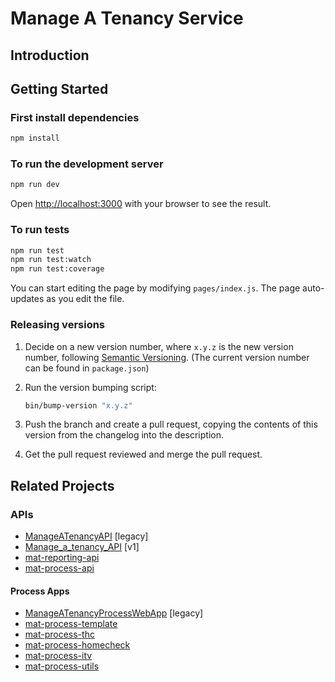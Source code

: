 # Manage A Tenancy Service

## Introduction

## Getting Started

### First install dependencies

```bash
npm install
```

### To run the development server

```bash
npm run dev
```

Open [http://localhost:3000](http://localhost:3000) with your browser to see the result.

### To run tests

```bash
npm run test
npm run test:watch
npm run test:coverage
```

You can start editing the page by modifying `pages/index.js`. The page auto-updates as you edit the file.

### Releasing versions

1. Decide on a new version number, where `x.y.z` is the new version
   number, following [Semantic Versioning](https://semver.org/spec/v2.0.0.html). (The current version number can be found in `package.json`)

2. Run the version bumping script:

   ```sh
   bin/bump-version "x.y.z"
   ```

3. Push the branch and create a pull request, copying the contents of this
   version from the changelog into the description.

4. Get the pull request reviewed and merge the pull request.

## Related Projects

### APIs

- [ManageATenancyAPI](https://github.com/LBHackney-IT/ManageATenancyAPI) [legacy]
- [Manage_a_tenancy_API](https://github.com/LBHackney-IT/Manage_a_tenancy_API) [v1]
- [mat-reporting-api](https://github.com/LBHackney-IT/mat-reporting-api)
- [mat-process-api](https://github.com/LBHackney-IT/mat-process-api)

#### Process Apps

- [ManageATenancyProcessWebApp](https://github.com/LBHackney-IT/ManageATenancyProcessWebApp) [legacy]
- [mat-process-template](https://github.com/LBHackney-IT/mat-process-template)
- [mat-process-thc](https://github.com/LBHackney-IT/mat-process-thc)
- [mat-process-homecheck](https://github.com/LBHackney-IT/mat-process-homecheck)
- [mat-process-itv](https://github.com/LBHackney-IT/mat-process-itv)
- [mat-process-utils](https://github.com/LBHackney-IT/mat-process-utils)
